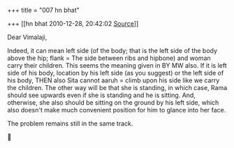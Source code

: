 +++
title = "007 hn bhat"

+++
[[hn bhat	2010-12-28, 20:42:02 [Source](https://groups.google.com/g/samskrita/c/DeBhdtr-xcg)]]



Dear Vimalaji,

  

Indeed, it can mean left side (of the body; that is the left side of the body above the hip; flank = The side between ribs and hipbone) and woman carry their children. This seems the meaning given in BY MW also. If it is left side of his body, location by his left side (as you suggest) or the left side of his body, THEN also Sita cannot aaruh = climb upon his side like we carry the children. The other way will be that she is standing, in which case, Rama should see upwards even if she is standing and he is sitting. And, otherwise, she also should be sitting on the ground by his left side, which also doesn't make much convenient position for him to glance into her face.

  

The problem remains still in the same track.



